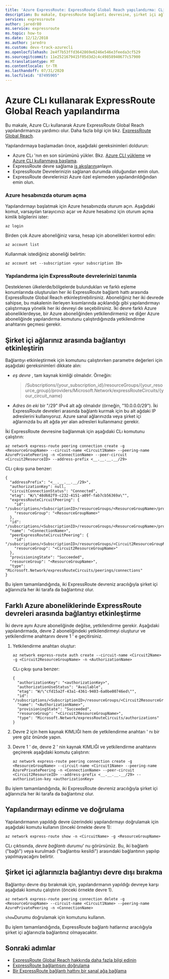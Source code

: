 ```yaml
---
title: 'Azure ExpressRoute: ExpressRoute Global Reach yapılandırma: CLı'
description: Bu makale, ExpressRoute bağlantı devresine, şirket içi ağlarınızla özel bir ağ oluşturmak ve Global Reach etkinleştirmek için bir araya yönlendirmenize yardımcı olur.
services: expressroute
author: jaredr80
ms.service: expressroute
ms.topic: how-to
ms.date: 12/12/2018
ms.author: jaredro
ms.custom: devx-track-azurecli
ms.openlocfilehash: 2e4f7b53ffd3642869e6246e546e3feeda3cf529
ms.sourcegitcommit: 11e2521679415f05d3d2c4c49858940677c57900
ms.translationtype: MT
ms.contentlocale: tr-TR
ms.lasthandoff: 07/31/2020
ms.locfileid: "87495905"
---
```

# <a name="configure-expressroute-global-reach-by-using-the-azure-cli"></a>Azure CLı kullanarak ExpressRoute Global Reach yapılandırma

Bu makale, Azure CLı kullanarak Azure ExpressRoute Global Reach yapılandırmanıza yardımcı olur. Daha fazla bilgi için bkz. [ExpressRoute Global Reach](expressroute-global-reach.md).
 
Yapılandırmaya başlamadan önce, aşağıdaki gereksinimleri doldurun:

* Azure CLı 'nın en son sürümünü yükler. Bkz. [Azure CLI yükleme](/cli/azure/install-azure-cli) ve [Azure CLI kullanmaya başlama](/cli/azure/get-started-with-azure-cli).
* ExpressRoute devre sağlama [iş akışlarını](expressroute-workflows.md)anlayın.
* ExpressRoute Devrelerinizin sağlanan durumda olduğundan emin olun.
* ExpressRoute devrelerinizi Azure özel eşlemeden yapılandırıldığından emin olun.  

### <a name="sign-in-to-your-azure-account"></a>Azure hesabınızda oturum açma

Yapılandırmayı başlatmak için Azure hesabınızda oturum açın. Aşağıdaki komut, varsayılan tarayıcınızı açar ve Azure hesabınız için oturum açma kimlik bilgilerini ister:  

```azurecli
az login
```

Birden çok Azure aboneliğiniz varsa, hesap için abonelikleri kontrol edin:

```azurecli
az account list
```

Kullanmak istediğiniz aboneliği belirtin:

```azurecli
az account set --subscription <your subscription ID>
```

### <a name="identify-your-expressroute-circuits-for-configuration"></a>Yapılandırma için ExpressRoute devrelerinizi tanımla

Desteklenen ülkelerde/bölgelerde bulundukları ve farklı eşleme konumlarında oluşturulan her iki ExpressRoute bağlantı hattı arasında ExpressRoute Global Reach etkinleştirebilirsiniz. Aboneliğiniz her iki devrede sahipse, bu makalenin ilerleyen kısımlarında açıklandığı gibi yapılandırmayı çalıştırmaya yönelik her iki devreyi de seçebilirsiniz. İki devre farklı Azure aboneliklerdeyse, bir Azure aboneliğinden yetkilendirmeniz ve diğer Azure aboneliğinde yapılandırma komutunu çalıştırdığınızda yetkilendirme anahtarını geçmesi gerekir.

## <a name="enable-connectivity-between-your-on-premises-networks"></a>Şirket içi ağlarınız arasında bağlantıyı etkinleştirin

Bağlantıyı etkinleştirmek için komutunu çalıştırırken parametre değerleri için aşağıdaki gereksinimleri dikkate alın:

* *eş devre* , tam kaynak kimliği olmalıdır. Örneğin:

  > /Subscriptions/{your_subscription_id}/resourceGroups/{your_resource_group}/providers/Microsoft.Network/expressRouteCircuits/{your_circuit_name}

* *Adres ön eki* bir "/29" IPv4 alt ağı olmalıdır (örneğin, "10.0.0.0/29"). İki ExpressRoute devreleri arasında bağlantı kurmak için bu alt ağdaki IP adreslerini kullanıyoruz. Azure sanal ağlarınızda veya şirket içi ağlarınızda bu alt ağda yer alan adresleri kullanmanız gerekir.

İki ExpressRoute devresine bağlanmak için aşağıdaki CLı komutunu çalıştırın:

```azurecli
az network express-route peering connection create -g <ResourceGroupName> --circuit-name <Circuit1Name> --peering-name AzurePrivatePeering -n <ConnectionName> --peer-circuit <Circuit2ResourceID> --address-prefix <__.__.__.__/29>
```

CLı çıkışı şuna benzer:

```output
{
  "addressPrefix": "<__.__.__.__/29>",
  "authorizationKey": null,
  "circuitConnectionStatus": "Connected",
  "etag": "W/\"48d682f9-c232-4151-a09f-fab7cb56369a\"",
  "expressRouteCircuitPeering": {
    "id": "/subscriptions/<SubscriptionID>/resourceGroups/<ResourceGroupName>/providers/Microsoft.Network/expressRouteCircuits/<Circuit1Name>/peerings/AzurePrivatePeering",
    "resourceGroup": "<ResourceGroupName>"
  },
  "id": "/subscriptions/<SubscriptionID>/resourceGroups/<ResourceGroupName>/providers/Microsoft.Network/expressRouteCircuits/<Circuit1Name>/peerings/AzurePrivatePeering/connections/<ConnectionName>",
  "name": "<ConnectionName>",
  "peerExpressRouteCircuitPeering": {
    "id": "/subscriptions/<SubscriptionID>/resourceGroups/<Circuit2ResourceGroupName>/providers/Microsoft.Network/expressRouteCircuits/<Circuit2Name>/peerings/AzurePrivatePeering",
    "resourceGroup": "<Circuit2ResourceGroupName>"
  },
  "provisioningState": "Succeeded",
  "resourceGroup": "<ResourceGroupName>",
  "type": "Microsoft.Network/expressRouteCircuits/peerings/connections"
}
```

Bu işlem tamamlandığında, iki ExpressRoute devreniz aracılığıyla şirket içi ağlarınızla her iki tarafa da bağlantınız olur.

## <a name="enable-connectivity-between-expressroute-circuits-in-different-azure-subscriptions"></a>Farklı Azure aboneliklerinde ExpressRoute devreleri arasında bağlantıyı etkinleştirme

İki devre aynı Azure aboneliğinde değilse, yetkilendirme gerekir. Aşağıdaki yapılandırmada, devre 2 aboneliğindeki yetkilendirmeyi oluşturur ve yetkilendirme anahtarını devre 1 ' e geçitirsiniz.

1. Yetkilendirme anahtarı oluştur:

   ```azurecli
   az network express-route auth create --circuit-name <Circuit2Name> -g <Circuit2ResourceGroupName> -n <AuthorizationName>
   ```

   CLı çıkışı şuna benzer:

   ```output
   {
     "authorizationKey": "<authorizationKey>",
     "authorizationUseStatus": "Available",
     "etag": "W/\"cfd15a2f-43a1-4361-9403-6a0be00746ed\"",
     "id": "/subscriptions/<SubscriptionID>/resourceGroups/<Circuit2ResourceGroupName>/providers/Microsoft.Network/expressRouteCircuits/<Circuit2Name>/authorizations/<AuthorizationName>",
     "name": "<AuthorizationName>",
     "provisioningState": "Succeeded",
     "resourceGroup": "<Circuit2ResourceGroupName>",
     "type": "Microsoft.Network/expressRouteCircuits/authorizations"
   }
   ```

1. Devre 2 için hem kaynak KIMLIĞI hem de yetkilendirme anahtarı ' nı bir yere göz önünde yapın.

1. Devre 1 ' de, devre 2 ' nin kaynak KIMLIĞI ve yetkilendirme anahtarını geçirerek aşağıdaki komutu çalıştırın:

   ```azurecli
   az network express-route peering connection create -g <ResourceGroupName> --circuit-name <Circuit1Name> --peering-name AzurePrivatePeering -n <ConnectionName> --peer-circuit <Circuit2ResourceID> --address-prefix <__.__.__.__/29> --authorization-key <authorizationKey>
   ```

Bu işlem tamamlandığında, iki ExpressRoute devreniz aracılığıyla şirket içi ağlarınızla her iki tarafa da bağlantınız olur.

## <a name="get-and-verify-the-configuration"></a>Yapılandırmayı edinme ve doğrulama

Yapılandırmanın yapıldığı devre üzerindeki yapılandırmayı doğrulamak için aşağıdaki komutu kullanın (önceki örnekte devre 1):

```azurecli
az network express-route show -n <CircuitName> -g <ResourceGroupName>
```

CLı çıktısında, *devre bağlantı durumu*' nu görürsünüz. Bu, iki bağlantı ("bağlı") veya kurulmadı ("bağlantısı kesildi") arasındaki bağlantının yapılıp yapılmayacağını belirtir. 

## <a name="disable-connectivity-between-your-on-premises-networks"></a>Şirket içi ağlarınızla bağlantıyı devre dışı bırakma

Bağlantıyı devre dışı bırakmak için, yapılandırmanın yapıldığı devreye karşı aşağıdaki komutu çalıştırın (önceki örnekte devre 1).

```azurecli
az network express-route peering connection delete -g <ResourceGroupName> --circuit-name <Circuit1Name> --peering-name AzurePrivatePeering -n <ConnectionName>
```

```show```Durumu doğrulamak için komutunu kullanın.

Bu işlem tamamlandığında, ExpressRoute bağlantı hatlarınız aracılığıyla şirket içi ağlarınızla bağlantınız olmayacaktır.

## <a name="next-steps"></a>Sonraki adımlar

* [ExpressRoute Global Reach hakkında daha fazla bilgi edinin](expressroute-global-reach.md)
* [ExpressRoute bağlantısını doğrulama](expressroute-troubleshooting-expressroute-overview.md)
* [Bir ExpressRoute bağlantı hattını bir sanal ağa bağlama](expressroute-howto-linkvnet-arm.md)
